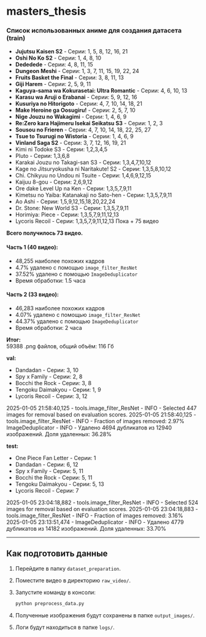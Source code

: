 # masters_thesis


### Список использованных аниме для создания датасета (train)

- **Jujutsu Kaisen S2** - Серии: 1, 5, 8, 12, 16, 21
- **Oshi No Ko S2** - Серии: 1, 4, 8, 10
- **Dededede** - Серии: 4, 8, 11, 15
- **Dungeon Meshi** - Серии: 1, 3, 7, 11, 15, 19, 22, 24
- **Fruits Basket the Final** - Серии: 3, 8, 11, 13
- **Giji Harem** - Серии: 2, 5, 9, 11
- **Kaguya-sama wa Kokurasetai: Ultra Romantic** - Серии: 4, 6, 10, 13
- **Karasu wa Aruji o Erabanai**  - Серии: 5, 9, 12, 16
- **Kusuriya no Hitorigoto**  - Серии: 4, 7, 10, 14, 18, 21
- **Make Heroine ga Oosugiru!**   - Серии: 2, 5, 7, 10
- **Nige Jouzu no Wakagimi** - Серии: 1, 4, 6, 9
- **Re:Zero kara Hajimeru Isekai Seikatsu S3** - Серии: 1, 2, 3
- **Sousou no Frieren** - Серии: 4, 7, 10, 14, 18, 22, 25, 27
- **Tsue to Tsurugi no Wistoria** - Серии: 1, 4, 6, 9
- **Vinland Saga S2** - Серии: 3, 7, 12, 16, 19, 21
- Kimi ni Todoke S3 - Серии: 1,2,3,4,5
- Pluto - Серии: 1,3,6,8
- Karakai Jouzu no Takagi-san S3 - Серии: 1,3,4,7,10,12
- Kage no Jitsuryokusha ni Naritakute! S2 - Серии: 1,3,5,8,10,12
- Chi. Chikyuu no Undou ni Tsuite - Серии: 1,4,6,9,12,15
- Kaijuu 8-gou - Серии: 2,6,9,12
- Ore dake Level Up na Ken - Серии: 1,3,5,7,9,11
- Kimetsu no Yaiba: Katanakaji no Sato-hen - Серии: 1,3,5,7,9,11
- Ao Ashi - Серии: 1,5,9,12,15,18,20,22,24
- Dr. Stone: New World S3 - Серии: 1,3,5,7,9,11
- Horimiya: Piece - Серии: 1,3,5,7,9,11,12,13
- Lycoris Recoil - Серии: 1,3,5,7,9,11,12,13
Пока + 75 видео

**Всего получилось 73 видео.**


#### Часть 1 (40 видео):
- 48,255 наиболее похожих кадров
- 4.7% удалено с помощью `image_filter_ResNet`
- 37.52% удалено с помощью `ImageDeduplicator`
- Время обработки: 1.5 часа

#### Часть 2 (33 видео):
- 46,283 наиболее похожих кадров
- 4.07% удалено с помощью `image_filter_ResNet`
- 44.37% удалено с помощью `ImageDeduplicator`
- Время обработки: 2 часа

**Итог:**  
59388 .png файлов, общий объём: 116 Гб

**val:**
- Dandadan - Серии: 3, 10
- Spy x Family - Серии: 2, 8
- Bocchi the Rock - Серии: 3, 8
- Tengoku Daimakyou - Серии: 1, 9
- Lycoris Recoil - Серии: 3, 12

2025-01-05 21:58:40,125 - tools.image_filter_ResNet - INFO - Selected 447 images for removal based on evaluation scores.
2025-01-05 21:58:40,125 - tools.image_filter_ResNet - INFO - Fraction of images removed: 2.97%
 ImageDeduplicator - INFO - Удалено 4694 дубликатов из 12940 изображений. Доля удаленных: 36.28%



**test:**
- One Piece Fan Letter - Серии: 1
- Dandadan - Серии: 6, 12
- Spy x Family - Серии: 5, 11
- Bocchi the Rock - Серии: 5, 11
- Tengoku Daimakyou - Серии: 5, 13
- Lycoris Recoil - Серии: 7

2025-01-05 23:04:18,882 - tools.image_filter_ResNet - INFO - Selected 524 images for removal based on evaluation scores.
2025-01-05 23:04:18,883 - tools.image_filter_ResNet - INFO - Fraction of images removed: 3.16%
2025-01-05 23:13:51,474 - ImageDeduplicator - INFO - Удалено 4779 дубликатов из 14182 изображений. Доля удаленных: 33.70%

---


## Как подготовить данные

1. Перейдите в папку `dataset_preparation`.
2. Поместите видео в директорию `raw_video/`.
3. Запустите команду в консоли:
   
   ```bash
   python preprocess_data.py
5. Полученные изображения будут сохранены в папке `output_images/`.
6. Логи будут находиться в папке `logs/`.
